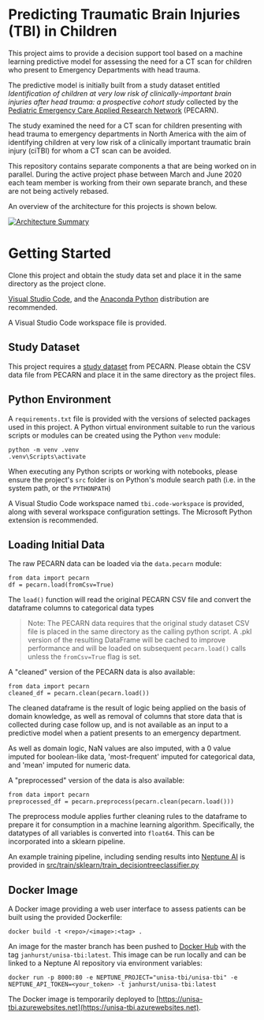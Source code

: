 # Predicting Traumatic Brain Injuries (TBI) in Children
This project aims to provide a decision support tool based on a machine learning predictive model for assessing the need for a CT scan
for children who present to Emergency Departments with head trauma.

The predictive model is initially built from a study dataset entitled 
*Identification of children at very low risk of clinically-important brain injuries after head trauma: a prospective cohort study*
collected by the [Pediatric Emergency Care Applied Research Network](http://pecarn.org) (PECARN).

The study examined the need for a CT scan for children presenting with head trauma to emergency departments in North America with the aim of identifying children at very low risk of a clinically important traumatic brain injury (ciTBI) for whom a CT scan can be avoided.

This repository contains separate components a that are being worked on in parallel. During the active project phase between March and June 2020 each team member is working from their own separate branch, and these are not being actively rebased.

An overview of the architecture for this projects is shown below.

[![Architecture Summary](https://user-images.githubusercontent.com/16224889/80082997-b0b5b900-8587-11ea-802e-96e19a3c61fd.png)](https://user-images.githubusercontent.com/16224889/80082997-b0b5b900-8587-11ea-802e-96e19a3c61fd.png)

# Getting Started
Clone this project and obtain the study data set and place it in the same directory as the project clone.

[Visual Studio Code](https://code.visualstudio.com/), and the [Anaconda Python](https://www.anaconda.com/distribution/) distribution are recommended.

A Visual Studio Code workspace file is provided.

## Study Dataset
This project requires a [study dataset](http://pecarn.org/studyDatasets/StudyDetails?studyID=4) from PECARN. Please obtain the CSV data file from PECARN and place it in the same directory as the project files.

## Python Environment
A ```requirements.txt``` file is provided with the versions of selected packages used in this project. A Python virtual environment suitable to run the various scripts or modules can be created using the Python ```venv``` module:

```
python -m venv .venv
.venv\Scripts\activate
```

When executing any Python scripts or working with notebooks, please ensure the project's `src` folder is on Python's module search path (i.e. in the system path, or the ```PYTHONPATH```)

A Visual Studio Code workspace named `tbi.code-workspace` is provided, along with several workspace configuration settings. The Microsoft Python extension is recommended.

## Loading Initial Data

The raw PECARN data can be loaded via the `data.pecarn` module:
```
from data import pecarn
df = pecarn.load(fromCsv=True)
```
The ```load()``` function will read the original PECARN CSV file and convert the dataframe columns to categorical data types

> Note: The PECARN data requires that the original study dataset CSV file is placed in the same directory as the calling python script. A .pkl version of the resulting DataFrame will be cached to improve performance and will be loaded on subsequent `pecarn.load()` calls unless the `fromCsv=True` flag is set.

A "cleaned" version of the PECARN data is also available: 
```
from data import pecarn
cleaned_df = pecarn.clean(pecarn.load())
```
The cleaned dataframe is the result of logic being applied on the basis of domain knowledge, as well as removal of columns that store data that is collected during case follow up, and is not available as an input to a predictive model when a patient presents to an emergency department. 

As well as domain logic, NaN values are also imputed, with a 0 value imputed for boolean-like data, 'most-frequent' imputed for categorical data, and 'mean' imputed for numeric data.

A "preprocessed" version of the data is also available:
```
from data import pecarn
preprocessed_df = pecarn.preprocess(pecarn.clean(pecarn.load()))
```

The preprocess module applies further cleaning rules to the dataframe to prepare it for consumption in a machine learning algorithm. Specifically, the datatypes of all variables is converted into `float64`. This can be incorporated into a sklearn pipeline. 

An example training pipeline, including sending results into [Neptune AI](https://neptune.ai) is provided in [src/train/sklearn/train_decisiontreeclassifier.py](https://github.com/janhurst/unisa-tbi/blob/master/src/train/sklearn/train_decisiontree.py)

## Docker Image
A Docker image providing a web user interface to assess patients can be built using the provided Dockerfile:
```
docker build -t <repo>/<image>:<tag> .
```

An image for the master branch has been pushed to [Docker Hub](https://hub.docker.com/repository/docker/janhurst/unisa-tbi) with the tag ```janhurst/unisa-tbi:latest```. This image can be run locally and can be linked to a Neptune AI repository via environment variables:
```
docker run -p 8000:80 -e NEPTUNE_PROJECT="unisa-tbi/unisa-tbi" -e NEPTUNE_API_TOKEN=<your_token> -t janhurst/unisa-tbi:latest
```
The Docker image is temporarily deployed to [https://unisa-tbi.azurewebsites.net](https://unisa-tbi.azurewebsites.net).
